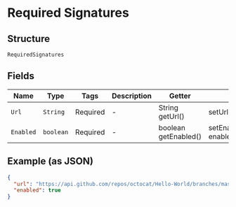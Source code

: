 
# Required Signatures

## Structure

`RequiredSignatures`

## Fields

| Name | Type | Tags | Description | Getter | Setter |
|  --- | --- | --- | --- | --- | --- |
| `Url` | `String` | Required | - | String getUrl() | setUrl(String url) |
| `Enabled` | `boolean` | Required | - | boolean getEnabled() | setEnabled(boolean enabled) |

## Example (as JSON)

```json
{
  "url": "https://api.github.com/repos/octocat/Hello-World/branches/master/protection/required_signatures",
  "enabled": true
}
```


